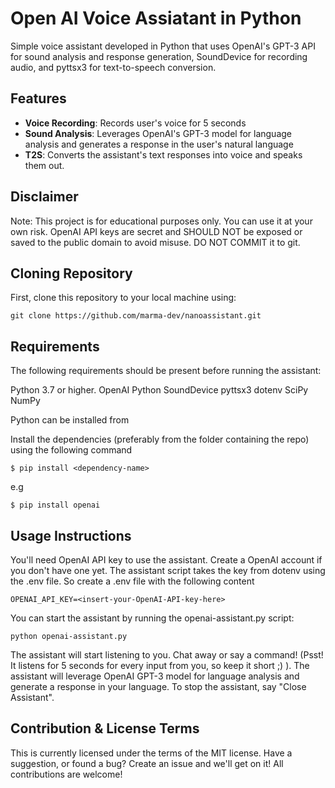 # Open AI Voice Assiatant in Python
Simple voice assistant developed in Python that uses OpenAI's GPT-3 API for sound analysis and response generation, SoundDevice for recording audio, and pyttsx3 for text-to-speech conversion.

## Features
- **Voice Recording**: Records user's voice for 5 seconds 
- **Sound Analysis**: Leverages OpenAI's GPT-3 model for language analysis and generates a response in the user's natural language
- **T2S**: Converts the assistant's text responses into voice and speaks them out.


## Disclaimer
Note: This project is for educational purposes only. You can use it at your own risk. 
OpenAI API keys are secret and SHOULD NOT be exposed or saved to the public domain to avoid misuse. DO NOT COMMIT it to git.

## Cloning Repository 
First, clone this repository to your local machine using:

```
git clone https://github.com/marma-dev/nanoassistant.git
```

## Requirements
The following requirements should be present before running the assistant:  

Python 3.7 or higher.
OpenAI Python
SoundDevice
pyttsx3
dotenv
SciPy
NumPy

Python can be installed from 

Install the dependencies (preferably from the folder containing the repo) using the following command
```
$ pip install <dependency-name>
```
e.g
```
$ pip install openai
```

## Usage Instructions
You'll need OpenAI API key to use the assistant. Create a OpenAI account if you don't have one yet.
The assistant script takes the key from dotenv using the .env file.
So create a .env file with the following content
```
OPENAI_API_KEY=<insert-your-OpenAI-API-key-here>
```

You can start the assistant by running the openai-assistant.py script:

```
python openai-assistant.py
```

The assistant will start listening to you. Chat away or say a command! (Psst! It listens for 5 seconds for every input from you, so keep it short ;) ). The assistant will leverage OpenAI GPT-3 model for language analysis and generate a response in your language. To stop the assistant, say "Close Assistant".


## Contribution & License Terms
This is currently licensed under the terms of the MIT license. 
Have a suggestion, or found a bug? Create an issue and we'll get on it!
All contributions are welcome!


